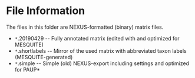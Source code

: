 # File Information

The files in this folder are NEXUS-formatted (binary) matrix files.

* `*`.20190429     -- Fully annotated matrix (edited with and optimized for MESQUITE)
* `*`.shortlabels  -- Mirror of the used matrix with abbreviated taxon labels (MESQUITE-generated)
* `*`.simple       -- Simple (old) NEXUS-export including settings and optimized for PAUP*	
